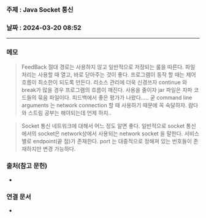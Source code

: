 ### 주제 : Java Socket 통신

### 날짜 : 2024-03-20 08:52
----
### 메모
> FeedBack
> 절대 경로는 사용하지 않고 일반적으로 저장되는 룰을 따른다.
> 파일 처리는 사용할 때 열고, 바로 닫아주는 것이 좋다.
> 프로그램이 동작 할 때는 제어 흐름이 최소한이 되도록 만든다.
> 리소스 관리에 더욱 신경쓰자
> continue 와 break가 많을 경우 프로그램의 흐름이 깨진다. 사용을 줄이자
> jar 파일은 자파 코드들의 묶음 파일이다.
> 피드백에서 좋은 평가가 나왔다..... 굳
> command line arguments 는 network connection 할 때 사용하기 때문에 꼭 숙달하자.
> 람다와 스트림 공부는 해야되는데 언제 하지..

> Socket 통신
> 네트워크에 대해서 어느 정도 알면 좋다.
> 일반적으로 socket 통신에서의 socket은 network상에서 사용되는 network socket 을 말한다.
> 서비스 별로 endpoint(끝 점)가 존재한다.
> port 는 대중적으로 정해져 있는 번호들이 존재하지만 변경 가능하다.
> 

### 출처(참고 문헌)
-

### 연결 문서
-
